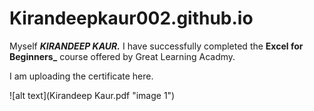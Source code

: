 # Kirandeepkaur002.github.io

Myself **_KIRANDEEP KAUR._**
I have successfully completed the **Excel for Beginners_** course offered by Great Learning Acadmy.

I am uploading the certificate here.

![alt text](Kirandeep Kaur.pdf "image 1")




